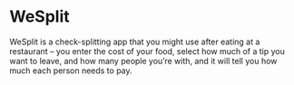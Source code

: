 # WeSplit 

WeSplit is a check-splitting app that you might use after eating at a restaurant – you enter the cost of your food, 
select how much of a tip you want to leave, and how many people you’re with, and it will tell you how much each person needs to pay.

